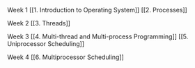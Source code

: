 Week 1
[[1. Introduction to Operating System]]
[[2. Processes]]

Week 2
[[3. Threads]]

Week 3
[[4. Multi-thread and Multi-process Programming]]
[[5. Uniprocessor Scheduling]]

Week 4
[[6. Multiprocessor Scheduling]]

